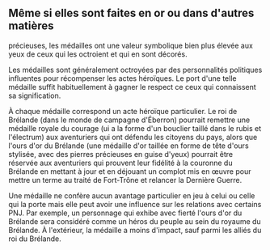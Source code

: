 ## Même si elles sont faites en or ou dans d'autres matières

précieuses, les médailles ont une valeur symbolique bien plus
élevée aux yeux de ceux qui les octroient et qui en sont décorés.

Les médailles sont généralement octroyées par des
personnalités politiques influentes pour récompenser
les actes héroïques. Le port d'une telle médaille suffit
habituellement à gagner le respect ce ceux qui connaissent
sa signification.

À chaque médaille correspond un acte héroïque
particulier. Le roi de Brélande (dans le monde de campagne
d'Éberron) pourrait remettre une médaille royale du courage
(ui a la forme d'un bouclier taillé dans le rubis et l'électrum)
aux aventuriers qui ont défendu les citoyens du pays, alors
que l'ours d'or du Brélande (une médaille d'or taillée en
forme de tête d'ours stylisée, avec des pierres précieuses
en guise d'yeux) pourrait être réservée aux aventuriers qui
prouvent leur fidélité à la couronne du Brélande en mettant à
jour et en déjouant un complot mis en œuvre pour mettre un
terme au traité de Fort-Trône et relancer la Dernière Guerre.

Une médaille ne confère aucun avantage particulier en
jeu à celui ou celle qui la porte mais elle peut avoir une
influence sur les relations avec certains PNJ. Par exemple,
un personnage qui exhibe avec fierté l'ours d'or du Brélande
sera considéré comme un héros du peuple au sein du
royaume du Brélande. À l'extérieur, la médaille a moins
d'impact, sauf parmi les alliés du roi du Brélande.
